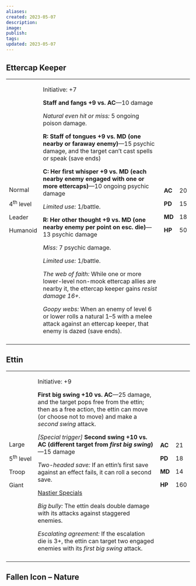 ```yaml
---
aliases: 
created: 2023-05-07
description: 
image: 
publish: 
tags: 
updated: 2023-05-07
---
```


## Ettercap Keeper

<table>
<colgroup>
<col style="width: 16%" />
<col style="width: 72%" />
<col style="width: 5%" />
<col style="width: 5%" />
</colgroup>
<tbody>
<tr class="odd">
<td><p>Normal</p>
<p>4<sup>th</sup> level</p>
<p>Leader</p>
<p>Humanoid</p></td>
<td><p>Initiative: +7</p>
<p><strong>Staff and fangs +9 vs. AC</strong>—10 damage</p>
<p><em>Natural even hit or miss:</em> 5 ongoing poison damage.</p>
<p><strong>R: Staff of tongues +9 vs. MD (one nearby or faraway
enemy)</strong>—15 psychic damage, and the target can’t cast spells or
speak (save ends)</p>
<p><strong>C: Her first whisper +9 vs. MD (each nearby enemy engaged
with one or more ettercaps)</strong>—10 ongoing psychic damage</p>
<p><em>Limited use:</em> 1/battle.</p>
<p><strong>R: Her other thought +9 vs. MD (one nearby enemy per point on
esc. die)</strong>—13 psychic damage</p>
<p><em>Miss:</em> 7 psychic damage.</p>
<p><em>Limited use:</em> 1/battle.</p>
<p><em>The web of faith:</em> While one or more lower-level non-mook
ettercap allies are nearby it, the ettercap keeper gains <em>resist
damage 16+</em>.</p>
<p><em>Goopy webs:</em> When an enemy of level 6 or lower rolls a
natural 1–5 with a melee attack against an ettercap keeper, that enemy
is dazed (save ends).</p></td>
<td><p><strong>AC</strong></p>
<p><strong>PD</strong></p>
<p><strong>MD</strong></p>
<p><strong>HP</strong></p></td>
<td><p>20</p>
<p>15</p>
<p>18</p>
<p>50</p></td>
</tr>
<tr class="even">
<td></td>
<td></td>
<td></td>
<td></td>
</tr>
</tbody>
</table>

## Ettin

<table>
<colgroup>
<col style="width: 16%" />
<col style="width: 71%" />
<col style="width: 5%" />
<col style="width: 6%" />
</colgroup>
<tbody>
<tr class="odd">
<td><p>Large</p>
<p>5<sup>th</sup> level</p>
<p>Troop</p>
<p>Giant</p></td>
<td><p>Initiative: +9</p>
<p><strong>First big swing +10 vs. AC</strong>—25 damage, and the target
pops free from the ettin; then as a free action, the ettin can move (or
choose not to move) and make a <em>second swing</em> attack.</p>
<p><em>[Special trigger]</em> <strong>Second swing +10 vs. AC (different
target from <em>first big swing</em>)</strong>—15 damage</p>
<p><em>Two-headed save:</em> If an ettin’s first save against an effect
fails, it can roll a second save.</p>
<p><u>Nastier Specials</u></p>
<p><em>Big bully:</em> The ettin deals double damage with its attacks
against staggered enemies.</p>
<p><em>Escalating agreement:</em> If the escalation die is 3+, the ettin
can target two engaged enemies with its <em>first big swing</em>
attack.</p></td>
<td><p><strong>AC</strong></p>
<p><strong>PD</strong></p>
<p><strong>MD</strong></p>
<p><strong>HP</strong></p></td>
<td><p>21</p>
<p>18</p>
<p>14</p>
<p>160</p></td>
</tr>
<tr class="even">
<td></td>
<td></td>
<td></td>
<td></td>
</tr>
</tbody>
</table>

## Fallen Icon – Nature